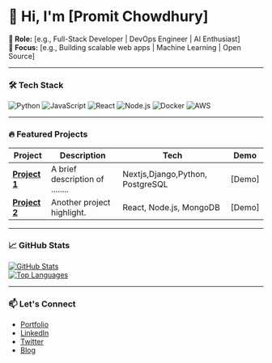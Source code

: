 # 👋 Hi, I'm [Promit Chowdhury]  
**💼 Role:** [e.g., Full-Stack Developer | DevOps Engineer | AI Enthusiast]  
**🌱 Focus:** [e.g., Building scalable web apps | Machine Learning | Open Source]

---

### 🛠️ Tech Stack  
![Python](https://img.shields.io/badge/-Python-3776AB?logo=python&logoColor=white)
![JavaScript](https://img.shields.io/badge/-JavaScript-F7DF1E?logo=javascript&logoColor=black)
![React](https://img.shields.io/badge/-React-61DAFB?logo=react&logoColor=black)
![Node.js](https://img.shields.io/badge/-Node.js-339933?logo=node.js&logoColor=white)
![Docker](https://img.shields.io/badge/-Docker-2496ED?logo=docker&logoColor=white)
![AWS](https://img.shields.io/badge/-AWS-232F3E?logo=amazon-aws&logoColor=white)

---

### 🔥 Featured Projects  
| Project | Description | Tech | Demo |
|---------|-------------|------|------|
| **[Project 1](https://github.com/[promitvhy]/project1)** | A brief description of ........ | Nextjs,Django,Python, PostgreSQL | [Demo] |
| **[Project 2](https://github.com/[yourusername]/project2)** | Another project highlight. | React, Node.js, MongoDB | [Demo] |

---

### 📈 GitHub Stats  
[![GitHub Stats](https://github-readme-stats.vercel.app/api?username=[yourusername]&show_icons=true&theme=radical)](https://github.com/[yourusername])  
[![Top Languages](https://github-readme-stats.vercel.app/api/top-langs/?username=[yourusername]&layout=compact&theme=radical)](https://github.com/[yourusername])

---

### 📫 Let's Connect  
- [Portfolio](https://yourportfolio.com)
- [LinkedIn](https://linkedin.com/in/yourprofile)
- [Twitter](https://twitter.com/yourhandle)
- [Blog](https://yourblog.com)
